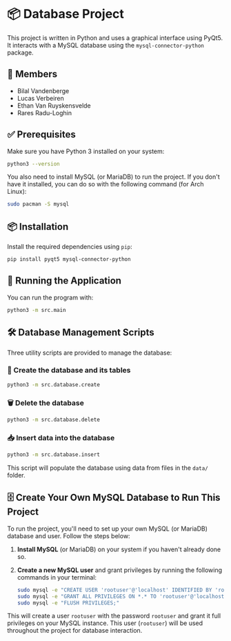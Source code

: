 # 📦 Database Project

This project is written in Python and uses a graphical interface using PyQt5. It interacts with a MySQL database using the `mysql-connector-python` package.

## 👥 Members

- Bilal Vandenberge
- Lucas Verbeiren
- Ethan Van Ruyskensvelde
- Rares Radu-Loghin

## ✅ Prerequisites

Make sure you have Python 3 installed on your system:

```sh
python3 --version
```

You also need to install MySQL (or MariaDB) to run the project. If you don't have it installed, you can do so with the following command (for Arch Linux):

```sh
sudo pacman -S mysql
```

## 📦 Installation

Install the required dependencies using `pip`:

```sh
pip install pyqt5 mysql-connector-python
```

## 🚀 Running the Application

You can run the program with:

```sh
python3 -m src.main
```

## 🛠️ Database Management Scripts

Three utility scripts are provided to manage the database:

### 📌 Create the database and its tables

```sh
python3 -m src.database.create
```

### 🗑️ Delete the database

```sh
python3 -m src.database.delete
```

### 📥 Insert data into the database

```sh
python3 -m src.database.insert
```

This script will populate the database using data from files in the `data/` folder.

## 🗄️ Create Your Own MySQL Database to Run This Project

To run the project, you'll need to set up your own MySQL (or MariaDB) database and user. Follow the steps below:

1. **Install MySQL** (or MariaDB) on your system if you haven't already done so.

2. **Create a new MySQL user** and grant privileges by running the following commands in your terminal:

    ```sh
    sudo mysql -e "CREATE USER 'rootuser'@'localhost' IDENTIFIED BY 'rootuser';"
    sudo mysql -e "GRANT ALL PRIVILEGES ON *.* TO 'rootuser'@'localhost' WITH GRANT OPTION;"
    sudo mysql -e "FLUSH PRIVILEGES;"
    ```

This will create a user `rootuser` with the password `rootuser` and grant it full privileges on your MySQL instance. This user (`rootuser`) will be used throughout the project for database interaction.

